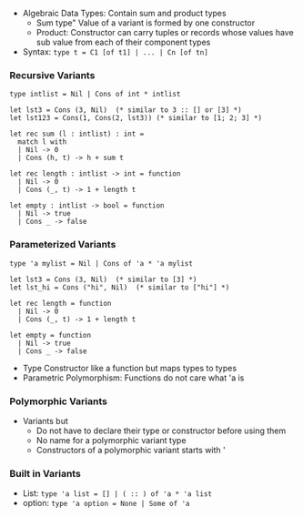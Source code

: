 - Algebraic Data Types: Contain sum and product types
	- Sum type" Value of a variant is formed by one constructor
	- Product: Constructor can carry tuples or records whose values have sub value from each of their component types
- Syntax: `type t = C1 [of t1] | ... | Cn [of tn]`
### Recursive Variants
```
type intlist = Nil | Cons of int * intlist

let lst3 = Cons (3, Nil)  (* similar to 3 :: [] or [3] *)
let lst123 = Cons(1, Cons(2, lst3)) (* similar to [1; 2; 3] *)

let rec sum (l : intlist) : int =
  match l with
  | Nil -> 0
  | Cons (h, t) -> h + sum t

let rec length : intlist -> int = function
  | Nil -> 0
  | Cons (_, t) -> 1 + length t

let empty : intlist -> bool = function
  | Nil -> true
  | Cons _ -> false
```
### Parameterized Variants
```
type 'a mylist = Nil | Cons of 'a * 'a mylist

let lst3 = Cons (3, Nil)  (* similar to [3] *)
let lst_hi = Cons ("hi", Nil)  (* similar to ["hi"] *)

let rec length = function
  | Nil -> 0
  | Cons (_, t) -> 1 + length t

let empty = function
  | Nil -> true
  | Cons _ -> false
```
- Type Constructor like a function but maps types to types
- Parametric Polymorphism: Functions do not care what 'a is
### Polymorphic Variants
- Variants but
	- Do not have to declare their type or constructor before using them
	- No name for a polymorphic variant type
	- Constructors of a polymorphic variant starts with '
### Built in Variants
- List: `type 'a list = [] | ( :: ) of 'a * 'a list`
- option: `type 'a option = None | Some of 'a`
